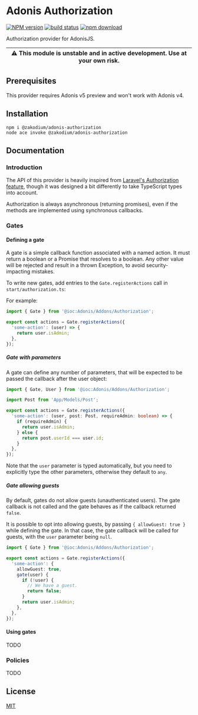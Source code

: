 # Adonis Authorization

[![NPM version][npm-image]][npm-url]
[![build status][ci-image]][ci-url]
[![npm download][download-image]][download-url]

Authorization provider for AdonisJS.

| :warning: This module is unstable and in active development. Use at your own risk. |
| ---------------------------------------------------------------------------------- |

## Prerequisites

This provider requires Adonis v5 preview and won't work with Adonis v4.

## Installation

```console
npm i @zakodium/adonis-authorization
node ace invoke @zakodium/adonis-authorization
```

## Documentation

### Introduction

The API of this provider is heavily inspired from [Laravel's Authorization feature](https://laravel.com/docs/8.x/authorization),
though it was designed a bit differently to take TypeScript types into account.

Authorization is always asynchronous (returning promises), even if the methods are implemented using synchronous callbacks.

### Gates

#### Defining a gate

A gate is a simple callback function associated with a named action. It must return
a boolean or a Promise that resolves to a boolean. Any other value will be rejected
and result in a thrown Exception, to avoid security-impacting mistakes.

To write new gates, add entries to the `Gate.registerActions` call in `start/authorization.ts`:

For example:

```ts
import { Gate } from '@ioc:Adonis/Addons/Authorization';

export const actions = Gate.registerActions({
  'some-action': (user) => {
    return user.isAdmin;
  },
});
```

##### Gate with parameters

A gate can define any number of parameters, that will be expected to be passed the callback after the user object:

```ts
import { Gate, User } from '@ioc:Adonis/Addons/Authorization';

import Post from 'App/Models/Post';

export const actions = Gate.registerActions({
  'some-action': (user, post: Post, requireAdmin: boolean) => {
    if (requireAdmin) {
      return user.isAdmin;
    } else {
      return post.userId === user.id;
    }
  },
});
```

Note that the `user` parameter is typed automatically, but you need to explicitly
type the other parameters, otherwise they default to `any`.

##### Gate allowing guests

By default, gates do not allow guests (unauthenticated users). The gate callback
is not called and the gate behaves as if the callback returned `false`.

It is possible to opt into allowing guests, by passing `{ allowGuest: true }` while defining the gate.
In that case, the gate callback will be called for guests, with the `user` parameter being `null`.

```ts
import { Gate } from '@ioc:Adonis/Addons/Authorization';

export const actions = Gate.registerActions({
  'some-action': {
    allowGuest: true,
    gate(user) {
      if (!user) {
        // We have a guest.
        return false;
      }
      return user.isAdmin;
    },
  },
});
```

#### Using gates

TODO

### Policies

TODO

## License

[MIT](./LICENSE)

[npm-image]: https://img.shields.io/npm/v/@zakodium/adonis-authorization.svg
[npm-url]: https://www.npmjs.com/package/@zakodium/adonis-authorization
[ci-image]: https://github.com/zakodium/adonis-authorization/workflows/Node.js%20CI/badge.svg?branch=main
[ci-url]: https://github.com/zakodium/adonis-authorization/actions?query=workflow%3A%22Node.js+CI%22
[download-image]: https://img.shields.io/npm/dm/@zakodium/adonis-authorization.svg
[download-url]: https://www.npmjs.com/package/@zakodium/adonis-authorization
